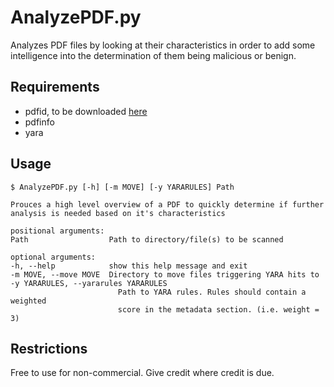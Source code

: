 AnalyzePDF.py
=============

Analyzes PDF files by looking at their characteristics in order to add some
intelligence into the determination of them being malicious or benign.

Requirements
------------
 * pdfid, to be downloaded [here](https://blog.didierstevens.com/programs/pdf-tools/)
 * pdfinfo
 * yara

Usage
-----
	$ AnalyzePDF.py [-h] [-m MOVE] [-y YARARULES] Path

	Prouces a high level overview of a PDF to quickly determine if further
	analysis is needed based on it's characteristics

	positional arguments:
	Path                  Path to directory/file(s) to be scanned

	optional arguments:
	-h, --help            show this help message and exit
	-m MOVE, --move MOVE  Directory to move files triggering YARA hits to
	-y YARARULES, --yararules YARARULES
							Path to YARA rules. Rules should contain a weighted
							score in the metadata section. (i.e. weight = 3)

Restrictions
------------
Free to use for non-commercial.  Give credit where credit is due.
